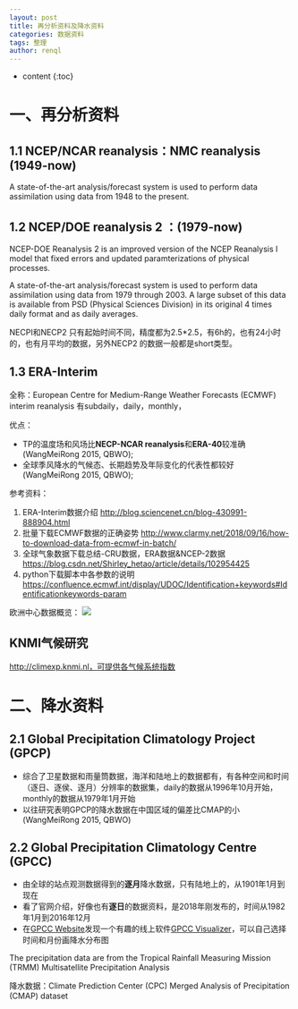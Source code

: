 ```yaml
---
layout: post
title: 再分析资料及降水资料
categories: 数据资料
tags: 整理
author: renql
---
```


* content
{:toc}

# 一、再分析资料 #
## 1.1 NCEP/NCAR reanalysis：NMC reanalysis (1949-now)
A state-of-the-art analysis/forecast system is used to perform data assimilation using data from 1948 to the 
present.

## 1.2 NCEP/DOE reanalysis 2 ：(1979-now)
NCEP-DOE Reanalysis 2 is an improved version of the NCEP Reanalysis I model that fixed errors and updated paramterizations of physical processes.

A state-of-the-art analysis/forecast system is used to perform data assimilation using data from 1979 
through 2003. A large subset of this data is available from PSD (Physical Sciences Division) in its original 4 
times daily format and as daily averages.

NECPI和NECP2 只有起始时间不同，精度都为2.5*2.5，有6h的，也有24小时的，也有月平均的数据，另外NECP2 的数据一般都是short类型。

## 1.3 ERA-Interim
全称：European Centre for Medium-Range Weather Forecasts (ECMWF) interim reanalysis
有subdaily，daily，monthly，   

优点：  
- TP的温度场和风场比**NECP-NCAR reanalysis**和**ERA-40**较准确 (WangMeiRong 2015, QBWO);  
- 全球季风降水的气候态、长期趋势及年际变化的代表性都较好 (WangMeiRong 2015, QBWO);  

参考资料：
1. ERA-Interim数据介绍 http://blog.sciencenet.cn/blog-430991-888904.html
2. 批量下载ECMWF数据的正确姿势 http://www.clarmy.net/2018/09/16/how-to-download-data-from-ecmwf-in-batch/
3. 全球气象数据下载总结-CRU数据，ERA数据&NCEP-2数据 https://blog.csdn.net/Shirley_hetao/article/details/102954425
4. python下载脚本中各参数的说明 https://confluence.ecmwf.int/display/UDOC/Identification+keywords#Identificationkeywords-param

欧洲中心数据概览：
![](https://s1.ax1x.com/2020/04/13/Gvm874.png)

## KNMI气候研究
http://climexp.knmi.nl，可提供各气候系统指数

# 二、降水资料 #
## 2.1 Global Precipitation Climatology Project (GPCP) ##
- 综合了卫星数据和雨量筒数据，海洋和陆地上的数据都有，有各种空间和时间（逐日、逐侯、逐月）分辨率的数据集，daily的数据从1996年10月开始，monthly的数据从1979年1月开始  
- 以往研究表明GPCP的降水数据在中国区域的偏差比CMAP的小(WangMeiRong 2015, QBWO)  
 
## 2.2 Global Precipitation Climatology Centre (GPCC) ##
- 由全球的站点观测数据得到的**逐月**降水数据，只有陆地上的，从1901年1月到现在  
- 看了官网介绍，好像也有**逐日**的数据资料，是2018年刚发布的，时间从1982年1月到2016年12月  
- 在<a href="https://www.dwd.de/EN/ourservices/gpcc/gpcc.html" target="_blank">GPCC Website</a>发现一个有趣的线上软件<a href="https://kunden.dwd.de/GPCC/Visualizer" target="_blank">GPCC Visualizer</a>，可以自己选择时间和月份画降水分布图

The precipitation data are from the Tropical Rainfall Measuring Mission (TRMM) Multisatellite 
Precipitation Analysis

降水数据：Climate Prediction Center (CPC) Merged Analysis of Precipitation (CMAP) dataset

